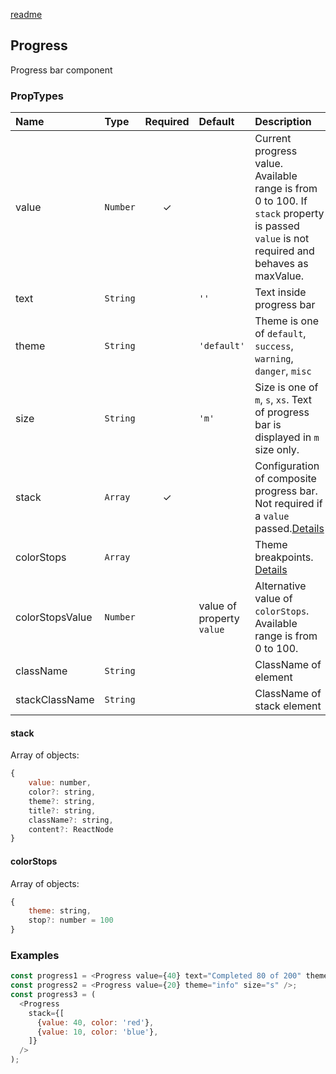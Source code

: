 [readme](#readme)

## Progress

Progress bar component

### PropTypes

| Name            | Type     | Required | Default                   | Description                                                                                                                              |
| :-------------- | :------- | :------: | :------------------------ | :--------------------------------------------------------------------------------------------------------------------------------------- |
| value           | `Number` |    ✓     |                           | Current progress value. Available range is from 0 to 100. If `stack` property is passed `value` is not required and behaves as maxValue. |
| text            | `String` |          | `''`                      | Text inside progress bar                                                                                                                 |
| theme           | `String` |          | `'default'`               | Theme is one of `default`, `success`, `warning`, `danger`, `misc`                                                                        |
| size            | `String` |          | `'m'`                     | Size is one of `m`, `s`, `xs`. Text of progress bar is displayed in `m` size only.                                                       |
| stack           | `Array`  |    ✓     |                           | Configuration of composite progress bar. Not required if a `value` passed.[Details](#stack)                                              |
| colorStops      | `Array`  |          |                           | Theme breakpoints. [Details](#colorstops)                                                                                                |
| colorStopsValue | `Number` |          | value of property `value` | Alternative value of `colorStops`. Available range is from 0 to 100.                                                                     |
| className       | `String` |          |                           | ClassName of element                                                                                                                     |
| stackClassName  | `String` |          |                           | ClassName of stack element                                                                                                               |

#### stack

Array of objects:

```js
{
    value: number,
    color?: string,
    theme?: string,
    title?: string,
    className?: string,
    content?: ReactNode
}
```

#### colorStops

Array of objects:

```js
{
    theme: string,
    stop?: number = 100
}
```

### Examples

```js
const progress1 = <Progress value={40} text="Completed 80 of 200" theme="success" />;
const progress2 = <Progress value={20} theme="info" size="s" />;
const progress3 = (
  <Progress
    stack={[
      {value: 40, color: 'red'},
      {value: 10, color: 'blue'},
    ]}
  />
);
```
